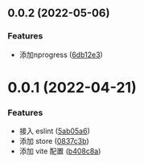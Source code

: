 ## 0.0.2 (2022-05-06)


### Features

* 添加nprogress ([6db12e3](https://github.com/tailsle/vue3-template/commit/6db12e353b834e9d7a4b7ebeafb486a1effb9cca))



# 0.0.1 (2022-04-21)

### Features

- 接入 eslint ([5ab05a6](https://github.com/wangjirong/vue3-template/commit/5ab05a6a6ffcb0f6dc1fad268f90adfd8c1ebff3))
- 添加 store ([0837c3b](https://github.com/wangjirong/vue3-template/commit/0837c3bec8a7b1dd0790cc37743164035a81e755))
- 添加 vite 配置 ([b408c8a](https://github.com/wangjirong/vue3-template/commit/b408c8a34b7b440e6b82facf62402d353f481e4a))

